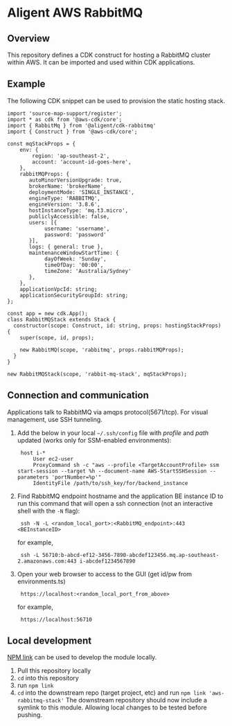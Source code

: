 # Aligent AWS RabbitMQ

## Overview
This repository defines a CDK construct for hosting a RabbitMQ cluster within AWS.
It can be imported and used within CDK applications.

## Example
The following CDK snippet can be used to provision the static hosting stack.

```
import 'source-map-support/register';
import * as cdk from '@aws-cdk/core';
import { RabbitMq } from '@aligent/cdk-rabbitmq'
import { Construct } from '@aws-cdk/core';

const mqStackProps = {
    env: {
        region: 'ap-southeast-2',
        account: 'account-id-goes-here',
    },
    rabbitMQProps: {
       autoMinorVersionUpgrade: true,
       brokerName: 'brokerName',
       deploymentMode: 'SINGLE_INSTANCE',
       engineType: 'RABBITMQ',
       engineVersion: '3.8.6',
       hostInstanceType: 'mq.t3.micro',
       publiclyAccessible: false,
       users: [{
            username: 'username',
            password: 'password'
       }],
       logs: { general: true },
       maintenanceWindowStartTime: {
            dayOfWeek: 'Sunday',
            timeOfDay: '00:00',
            timeZone: 'Australia/Sydney'
       },
    },
    applicationVpcId: string;
    applicationSecurityGroupId: string;
};

const app = new cdk.App();
class RabbitMQStack extends Stack {
  constructor(scope: Construct, id: string, props: hostingStackProps) {
    super(scope, id, props);

    new RabbitMQ(scope, 'rabbitmq', props.rabbitMQProps);
  }
}

new RabbitMQStack(scope, 'rabbit-mq-stack', mqStackProps);
```

## Connection and communication
Applications talk to RabbitMQ via amqps protocol(5671/tcp). For visual management, use SSH tunneling.
1. Add the below in your local `~/.ssh/config` file with *profile* and *path* updated (works only for SSM-enabled environments):

        host i-*
            User ec2-user
            ProxyCommand sh -c "aws --profile <TargetAccountProfile> ssm start-session --target %h --document-name AWS-StartSSHSession --parameters 'portNumber=%p'"
            IdentityFile /path/to/ssh_key/for/backend_instance

2. Find RabbitMQ endpoint hostname and the application  BE instance ID to run this command that will open a ssh connection (not an interactive shell with the `-N` flag):

        ssh -N -L <random_local_port>:<RabbitMQ_endpoint>:443 <BEInstanceID>

    for example,

        ssh -L 56710:b-abcd-ef12-3456-7890-abcdef123456.mq.ap-southeast-2.amazonaws.com:443 i-abcdef1234567890

3. Open your web browser to access to the GUI (get id/pw from environments.ts)

        https://localhost:<random_local_port_from_above>

    for example,

        https://localhost:56710


## Local development
[NPM link](https://docs.npmjs.com/cli/v7/commands/npm-link) can be used to develop the module locally.
1. Pull this repository locally
2. `cd` into this repository
3. run `npm link`
4. `cd` into the downstream repo (target project, etc) and run `npm link 'aws-rabbitmq-stack'`
The downstream repository should now include a symlink to this module. Allowing local changes to be tested before pushing.
